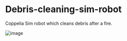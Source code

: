 # Debris-cleaning-sim-robot
Coppelia Sim robot which cleans debris after a fire.

![image](https://user-images.githubusercontent.com/69401254/156090883-67df5458-18ca-4ef7-97f0-b8bd2d1ac2c3.png)

